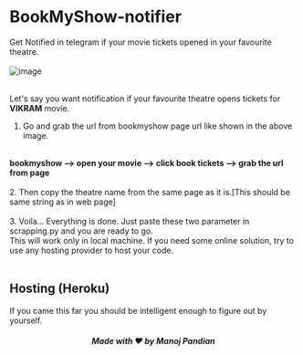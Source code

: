 # BookMyShow-notifier
Get Notified in telegram if your movie tickets opened in your favourite theatre.
<br>
<br>
![image](https://user-images.githubusercontent.com/75692359/170918735-8da774f8-d2f9-4d95-8bdb-363c09638856.png)
<br>
<br>

Let's say you want notification if your favourite theatre opens tickets for **VIKRAM** movie.
1. Go and grab the url from bookmyshow page url like shown in the above image. 
<br>
<strong>bookmyshow --> open your movie --> click book tickets --> grab the url from page</strong>
<br>
<br>
2. Then copy the theatre name from the same page as it is.[This should be same string as in web page]
<br><br>
3. Voila... Everything is done. Just paste these two parameter in scrapping.py and you are ready to go.
<br>
This will work only in local machine. If you need some online solution, try to use any hosting provider to host your code.
<br><br>

## Hosting (Heroku)

If you came this far you should be intelligent enough to figure out by yourself.

<h5 style="text-align:center;">Made with ♥️ by Manoj Pandian</h5>

